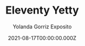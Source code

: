 ---
title: Eleventy Yetty
github: https://github.com/ygoex/yetty
demo: https://yetty.netlify.app/
author: Yolanda Gorriz Exposito
ssg:
  - Eleventy
cms:
  - Markdown
date: 2021-08-17T00:00:00.000Z
category:
  - Blog
  - Portfolio
description: >-
  Yetty is yet another [Eleventy](https://11ty.io) starter kit for my (& your)
  new projects. Built with accessibility and performance in mind.
draft: true
publish_date: '2021-03-13T14:07:34Z'
update_date: '2021-11-01T10:59:11Z'
github_star: 40
github_fork: 12
---